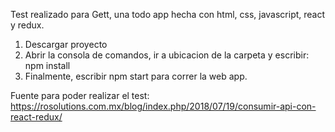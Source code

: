 Test realizado para Gett, una todo app hecha con html, css, javascript, react y redux.

1) Descargar proyecto
2) Abrir la consola de comandos, ir a ubicacion de la carpeta y escribir:  npm install
3) Finalmente, escribir npm start  para correr la web app.


Fuente para poder realizar el test:
https://rosolutions.com.mx/blog/index.php/2018/07/19/consumir-api-con-react-redux/
